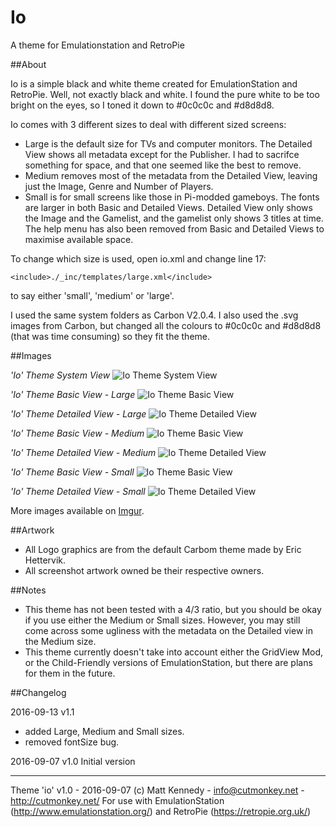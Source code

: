 # Io
A theme for Emulationstation and RetroPie


##About

Io is a simple black and white theme created for EmulationStation and RetroPie. Well, not exactly black and white. I found the pure white to be too bright on the eyes, so I toned it down to #0c0c0c and #d8d8d8.

Io comes with 3 different sizes to deal with different sized screens:

- Large is the default size for TVs and computer monitors. The Detailed View shows all metadata except for the Publisher. I had to sacrifce something for space, and that one seemed like the best to remove.
- Medium removes most of the metadata from the Detailed View, leaving just the Image, Genre and Number of Players.
- Small is for small screens like those in Pi-modded gameboys. The fonts are larger in both Basic and Detailed Views. Detailed View only shows the Image and the Gamelist, and the gamelist only shows 3 titles at time. The help menu has also been removed from Basic and Detailed Views to maximise available space.

To change which size is used, open io.xml and change line 17:
```
<include>./_inc/templates/large.xml</include>
```
to say either 'small', 'medium' or 'large'.

I used the same system folders as Carbon V2.0.4. I also used the .svg images from Carbon, but changed all the colours to #0c0c0c and #d8d8d8 (that was time consuming) so they fit the theme.


##Images

*'Io' Theme System View*
![Io Theme System View](http://i.imgur.com/XqnAFNw.jpg)

*'Io' Theme Basic View - Large*
![Io Theme Basic View](http://i.imgur.com/E4Jbs1n.jpg)

*'Io' Theme Detailed View - Large*
![Io Theme Detailed View](http://i.imgur.com/PZEkapg.jpg)

*'Io' Theme Basic View - Medium*
![Io Theme Basic View](http://i.imgur.com/frkYj4W.jpg)

*'Io' Theme Detailed View - Medium*
![Io Theme Detailed View](http://i.imgur.com/zDe6I4L.jpg)

*'Io' Theme Basic View - Small*
![Io Theme Basic View](http://i.imgur.com/0F9YVL1.jpg)

*'Io' Theme Detailed View - Small*
![Io Theme Detailed View](http://i.imgur.com/zwaszYN.jpg)

More images available on [Imgur](http://imgur.com/a/v1V88).

##Artwork

- All Logo graphics are from the default Carbom theme made by Eric Hettervik.
- All screenshot artwork owned be their respective owners.


##Notes

- This theme has not been tested with a 4/3 ratio, but you should be okay if you use either the Medium or Small sizes. However, you may still come across some ugliness with the metadata on the Detailed view in the Medium size.
- This theme currently doesn't take into account either the GridView Mod, or the Child-Friendly versions of EmulationStation, but there are plans for them in the future.


##Changelog

2016-09-13
v1.1
- added Large, Medium and Small sizes.
- removed fontSize bug.

2016-09-07
v1.0 Initial version

---

Theme 'io' v1.0 - 2016-09-07
(c) Matt Kennedy - info@cutmonkey.net - http://cutmonkey.net/
For use with EmulationStation (http://www.emulationstation.org/)
and RetroPie (https://retropie.org.uk/)
